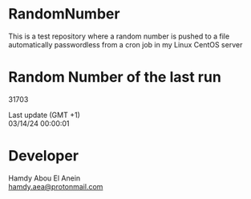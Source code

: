 # RandomNumber    
This is a test repository where a random number is pushed to a file automatically passwordless from a cron job in my Linux CentOS server    
# Random Number of the last run   
31703
      
Last update (GMT +1)    
03/14/24 00:00:01
# Developer    
Hamdy Abou El Anein   
hamdy.aea@protonmail.com
